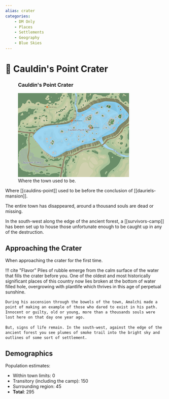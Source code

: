 ```yaml
---
alias: crater
categories:
    - DM Only
    - Places
    - Settlements
    - Geography
    - Blue Skies
---
```

# 🔐 Cauldin's Point Crater

<figure class="infobox right">
  <h3>Cauldin's Point Crater</h3>
  <a href="/assets/images/cauldins-point-crater-full.png">
    <img src="/assets/images/cauldins-point-crater-tiny.png" />
  </a>
  <figcaption>
    Where the town used to be.
  </figcaption>
</figure>

Where [[cauldins-point]] used to be before the conclusion of [[dauriels-mansion]].

The entire town has disappeared, around a thousand souls are dead or missing.

In the south-west along the edge of the ancient forest, a [[survivors-camp]] has been set up to house those unfortunate enough to be caught up in any of the destruction.

## Approaching the Crater

When approaching the crater for the first time.

!!! cite "Flavor"
    Piles of rubble emerge from the calm surface of the water that fills the crater before you. One of the oldest and most historically significant places of this country now lies broken at the bottom of water filled hole, overgrowing with plantlife which thrives in this age of perpetual sunshine.

    During his ascension through the bowels of the town, Amalchi made a point of making an example of those who dared to exist in his path. Innocent or guilty, old or young, more than a thousands souls were lost here on that day one year ago.

    But, signs of life remain. In the south-west, against the edge of the ancient forest you see plumes of smoke trail into the bright sky and outlines of some sort of settlement.

## Demographics

Population estimates:

- Within town limits: 0
- Transitory (including the camp): 150
- Surrounding region: 45
- **Total**: 295
